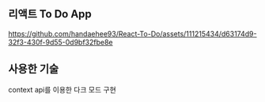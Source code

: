 ## 리액트 To Do App


https://github.com/handaehee93/React-To-Do/assets/111215434/d63174d9-32f3-430f-9d55-0d9bf32fbe8e


## 사용한 기술

context api를 이용한 다크 모드 구현
